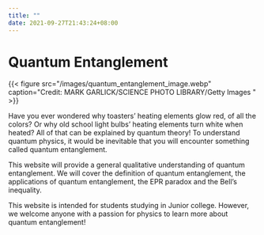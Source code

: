 ```yaml
---
title: ""
date: 2021-09-27T21:43:24+08:00
---
```


# Quantum Entanglement

{{< figure src="/images/quantum_entanglement_image.webp" caption="Credit: MARK GARLICK/SCIENCE PHOTO LIBRARY/Getty Images " >}}

Have you ever wondered why toasters’ heating elements glow red, of all the colors? Or why old school light bulbs’ heating elements turn white when heated? All of that can be explained by quantum theory! To understand quantum physics, it would be inevitable that you will encounter something called quantum entanglement.

This website will provide a general qualitative understanding of quantum entanglement. We will cover the definition of quantum entanglement, the applications of quantum entanglement, the EPR paradox and the Bell’s inequality.

This website is intended for students studying in Junior college. However, we welcome anyone with a passion for physics to learn more about quantum entanglement!
